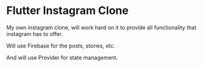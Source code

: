 # Flutter Instagram Clone

My own instagram clone, will work hard on it to provide all functionality that instagram has to offer.

Will use Firebase for the posts, stories, etc.

And will use Provider for state management.